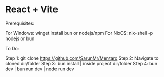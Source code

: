 # React + Vite

Prerequisites:

For Windows: winget install bun or nodejs/npm
For NixOS: nix-shell -p nodejs or bun

To Do:

Step 1: git clone https://github.com/SarunMr/Mentaro
Step 2: Navigate to cloned dir/folder
Step 3: bun install | inside project dir/folder
Step 4: bun dev | bun run dev | node run dev

